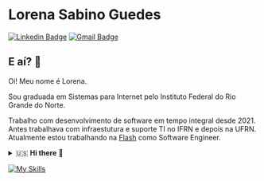# Lorena Sabino Guedes 

[![Linkedin Badge](https://img.shields.io/badge/-Lorena%20Guedes-0072b1?style=flat&logo=Linkedin&logoColor=white&link=https://www.linkedin.com/in/lorenasguedes)](https://www.linkedin.com/in/lorenasguedes/)
[![Gmail Badge](https://img.shields.io/badge/-lorenasg1@gmail.com-c14438?style=flat&logo=Gmail&logoColor=white&link=mailto:lorenasg1@gmail.com)](mailto:lorenasg1@gmail.com) 

## E aí? 🤙

Oi! Meu nome é Lorena.

Sou graduada em Sistemas para Internet pelo Instituto Federal do Rio Grande do Norte.

Trabalho com desenvolvimento de software em tempo integral desde 2021. Antes trabalhava com infraestutura e suporte TI no IFRN e depois na UFRN. Atualmente estou trabalhando na <a href="https://flashapp.com.br">Flash</a> como Software Engineer.

<details close>
  <summary>🇺🇸  <b>Hi there</b> 👋</summary>
  
  Hi! My name is Lorena.
  
  I have a degree in Systems for Internet from the Federal Institute of Rio Grande do Norte.
  I have been working full-time in software development since 2021. Before that, I worked as an IT Technician for <a href="https://portal.ifrn.edu.br/">IFRN</a> and later <a href="https://www.ufrn.br/">UFRN</a>. Currently, I'm working at <a href="https://flashapp.com.br">Flash</a> as a Software Engineer.
</details>

[![My Skills](https://skillicons.dev/icons?i=js,ts,react,nextjs,svelte,nodejs,nestjs,aws,vercel,docker,git,github)](https://skillicons.dev)




